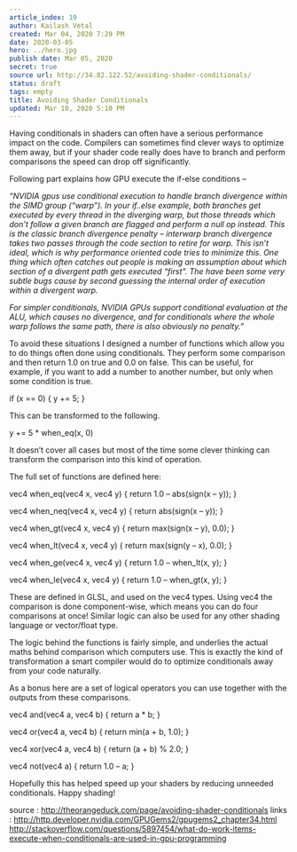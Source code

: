 ```yaml
---
article_index: 19
author: Kailash Vetal
created: Mar 04, 2020 7:29 PM
date: 2020-03-05
hero: ../hero.jpg
publish date: Mar 05, 2020
secret: true
source url: http://34.82.122.52/avoiding-shader-conditionals/
status: draft
tags: empty
title: Avoiding Shader Conditionals
updated: Mar 10, 2020 5:10 PM
---
```

Having conditionals in shaders can often have a serious performance impact on the code. Compilers can sometimes find clever ways to optimize them away, but if your shader code really does have to branch and perform comparisons the speed can drop off significantly.

Following part explains how GPU execute the if-else conditions –

*“NVIDIA gpus use conditional execution to handle branch divergence within the SIMD group (“warp”). In your if..else example, both branches get executed by every thread in the diverging warp, but those threads which don’t follow a given branch are flagged and perform a null op instead. This is the classic branch divergence penalty – interwarp branch divergence takes two passes through the code section to retire for warp. This isn’t ideal, which is why performance oriented code tries to minimize this. One thing which often catches out people is making an assumption about which section of a divergent path gets executed “first”. The have been some very subtle bugs cause by second guessing the internal order of execution within a divergent warp.*

*For simpler conditionals, NVIDIA GPUs support conditional evaluation at the ALU, which causes no divergence, and for conditionals where the whole warp follows the same path, there is also obviously no penalty.”*

To avoid these situations I designed a number of functions which allow you to do things often done using conditionals. They perform some comparison and then return 1.0 on true and 0.0 on false. This can be useful, for example, if you want to add a number to another number, but only when some condition is true.

if (x == 0) { y += 5; }

This can be transformed to the following.

y += 5 * when_eq(x, 0)

It doesn’t cover all cases but most of the time some clever thinking can transform the comparison into this kind of operation.

The full set of functions are defined here:

vec4 when_eq(vec4 x, vec4 y) { return 1.0 – abs(sign(x – y)); }

vec4 when_neq(vec4 x, vec4 y) { return abs(sign(x – y)); }

vec4 when_gt(vec4 x, vec4 y) { return max(sign(x – y), 0.0); }

vec4 when_lt(vec4 x, vec4 y) { return max(sign(y – x), 0.0); }

vec4 when_ge(vec4 x, vec4 y) { return 1.0 – when_lt(x, y); }

vec4 when_le(vec4 x, vec4 y) { return 1.0 – when_gt(x, y); }

These are defined in GLSL, and used on the vec4 types. Using vec4 the comparison is done component-wise, which means you can do four comparisons at once! Similar logic can also be used for any other shading language or vector/float type.

The logic behind the functions is fairly simple, and underlies the actual maths behind comparison which computers use. This is exactly the kind of transformation a smart compiler would do to optimize conditionals away from your code naturally.

As a bonus here are a set of logical operators you can use together with the outputs from these comparisons.

vec4 and(vec4 a, vec4 b) { return a * b; }

vec4 or(vec4 a, vec4 b) { return min(a + b, 1.0); }

vec4 xor(vec4 a, vec4 b) { return (a + b) % 2.0; }

vec4 not(vec4 a) { return 1.0 – a; }

Hopefully this has helped speed up your shaders by reducing unneeded conditionals. Happy shading!

source : http://theorangeduck.com/page/avoiding-shader-conditionals links : http://http.developer.nvidia.com/GPUGems2/gpugems2_chapter34.html http://stackoverflow.com/questions/5897454/what-do-work-items-execute-when-conditionals-are-used-in-gpu-programming
